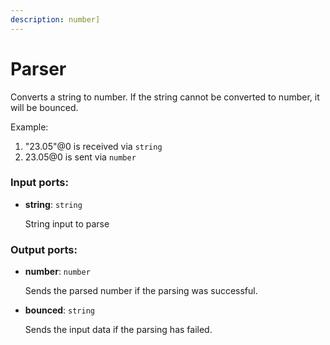 ```yaml
---
description: number]
---
```


# Parser

Converts a string to number. If the string cannot be converted to number, it will be bounced.

Example:

1. "23.05"@0 is received via `string`
2. 23.05@0 is sent via `number`

### Input ports:

* __string__: `string`

    String input to parse

### Output ports:

* __number__: `number`

    Sends the parsed number if the parsing was successful.


* __bounced__: `string`

    Sends the input data if the parsing has failed.

